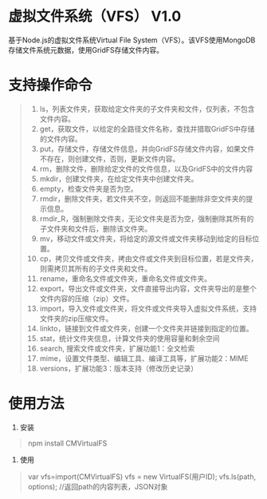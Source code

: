 # 虚拟文件系统（VFS） V1.0    
基于Node.js的虚拟文件系统Virtual File System（VFS）。该VFS使用MongoDB存储文件系统元数据，使用GridFS存储文件内容。

# 支持操作命令    
> 1. ls，列表文件夹，获取给定文件夹的子文件夹和文件，仅列表，不包含文件内容。
> 1. get，获取文件，以给定的全路径文件名称，查找并猎取GridFS中存储的文件内容。
> 1. put，存储文件，存储文件信息，并向GridFS存储文件内容，如果文件不存在，则创建文件，否则，更新文件内容。
> 1. rm，删除文件，删除给定文件的文件信息，以及GridFS中的文件内容
> 1. mkdir，创建文件夹，在给定文件夹中创建文件夹。
> 1. empty，检查文件夹是否为空。
> 1. rmdir，删除文件夹，若文件夹不空，则返回不能删除非空文件夹的提示信息。
> 1. rmdir_R，强制删除文件夹，无论文件夹是否为空，强制删除其所有的子文件夹和文件后，删除该文件夹。
> 1. mv，移动文件或文件夹，将给定的源文件或文件夹移动到给定的目标位置。
> 1. cp，拷贝文件或文件夹，拷由文件或文件夹到目标位置，若是文件夹，则需拷贝其所有的子文件夹和文件。
> 1. rename，重命名文件或文件夹，重命名文件或文件夹。
> 1. export，导出文件或文件夹，文件直接导出内容，文件夹导出的是整个文件内容的压缩（zip）文件。
> 1. import，导入文件或文件夹，将文件或文件夹导入虚拟文件系统，支持文件夹的zip压缩文件。
> 1. linkto，链接到文件或文件夹，创建一个文件夹并链接到指定的位置。
> 1. stat，统计文件夹信息，计算文件夹的使用容量和剩余空间
> 1. search, 搜索文件或文件夹，扩展功能1：全文检索
> 1. mime，设置文件类型、编辑工具、编译工具等，扩展功能2：MIME
> 1. versions，扩展功能3：版本支持（修改历史记录）

# 使用方法
1. 安装
> npm install CMVirtualFS
1. 使用
> var vfs=import(CMVirtualFS)
> vfs = new VirtualFS(用户ID);
> vfs.ls(path, options); //返回path的内容列表，JSON对象
